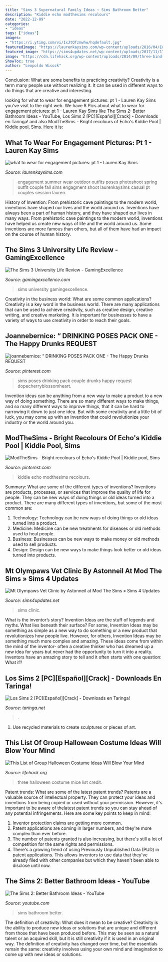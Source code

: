 ```yaml
---
title: "Sims 3 Supernatural Family Ideas ~ Sims Bathroom Better"
description: "Kiddie echo modthesims recolours"
date: "2022-12-09"
categories:
- "ideas"
tags: ["ideas"]
images:
- "https://i.ytimg.com/vi/IxJtQTzmwhw/hqdefault.jpg"
featuredImage: "https://laurenkaysims.com/wp-content/uploads/2016/04/Edited-Digital-Files-of-Sims-0052.jpg"
featured_image: "https://sims4updates.net/wp-content/uploads/2017/11/1786-670x377.jpg"
image: "https://cdn.lifehack.org/wp-content/uploads/2014/09/three-bind-mice.jpg"
ShowToc: true
author: "Leopoldo Wisozk"
---
```



Conclusion: What are some benefits to practicing creativity?
Creativity is a term many people use without realizing it. It can be used in different ways to do things that are creative and interesting.

	

		
looking for what to wear for engagement pictures: pt 1 - Lauren Kay Sims you've visit to the right web. We have 8 Pics about what to wear for engagement pictures: pt 1 - Lauren Kay Sims like The Sims 2: Better Bathroom Ideas - YouTube, Los Sims 2 [PC][Español][Crack] - Downloads en Taringa! and also ModTheSims - Bright recolours of Echo&#039;s Kiddie Pool | Kiddie pool, Sims. Here it is:
		
    
## What To Wear For Engagement Pictures: Pt 1 - Lauren Kay Sims

<img loading=lazy src="https://laurenkaysims.com/wp-content/uploads/2016/04/Edited-Digital-Files-of-Sims-0052.jpg" onerror="this.onerror=null;this.src='https://tse4.mm.bing.net/th?id=OIP.tk1Sw3ja9UNRIemBtrt75AHaLH&amp;pid=15.1';" alt="what to wear for engagement pictures: pt 1 - Lauren Kay Sims">

_Source: laurenkaysims.com_

>engagement summer wear outdoor outfits poses photoshoot spring outfit couple fall sims engagment shoot laurenkaysims casual pt couples session lauren. 

	

History of Invention: From prehistoric cave paintings to the modern world, inventions have shaped our lives and the world around us.
Inventions have always been a part of human history, and they have shaped our lives in many ways. From prehistoric cave paintings to the modern world, inventions have helped us create new ways of life and the world around us. Some inventions are more famous than others, but all of them have had an impact on the course of human history.

    
## The Sims 3 University Life Review - GamingExcellence

<img loading=lazy src="http://media.gamingexcellence.com/screenshots/the-sims-3-university-life/28470.jpg" onerror="this.onerror=null;this.src='https://tse2.mm.bing.net/th?id=OIP.bL_bYr0BFPfzLie7znmdqwHaEJ&amp;pid=15.1';" alt="The Sims 3 University Life Review - GamingExcellence">

_Source: gamingexcellence.com_

>sims university gamingexcellence. 

	

Creativity in the business world: What are some common applications?
Creativity is a key word in the business world. There are many applications that can be used to achieve creativity, such as creative design, creative writing, and creative marketing. It is important for businesses to have a variety of ways to use creativity in order to reach their goals.

    
## Joannebernice: “ DRINKING POSES PACK ONE - The Happy Drunks REQUEST

<img loading=lazy src="https://i.pinimg.com/736x/23/eb/e6/23ebe6d3b387eeee2bf0bc53c717a9df.jpg" onerror="this.onerror=null;this.src='https://tse3.mm.bing.net/th?id=OIP.pV3ZHuY-kA7Rq5QbOAYOXQHaFj&amp;pid=15.1';" alt="joannebernice: “ DRINKING POSES PACK ONE - The Happy Drunks REQUEST">

_Source: pinterest.com_

>sims poses drinking pack couple drunks happy request dopecherryblossomheart. 

	

Invention ideas can be anything from a new way to make a product to a new way of doing something. There are so many different ways to make things, and so many different ways to improve things, that it can be hard to narrowing it down to just one idea. But with some creativity and a little bit of luck, you may come up with an invention that could revolutionize your industry or the world around you.

    
## ModTheSims - Bright Recolours Of Echo&#039;s Kiddie Pool | Kiddie Pool, Sims

<img loading=lazy src="https://i.pinimg.com/736x/49/9b/47/499b478bd80e18950417be5bebf1183e.jpg" onerror="this.onerror=null;this.src='https://tse4.mm.bing.net/th?id=OIP.jWG_qPsfj7jiTeF3rR-5MwHaGa&amp;pid=15.1';" alt="ModTheSims - Bright recolours of Echo&#039;s Kiddie Pool | Kiddie pool, Sims">

_Source: pinterest.com_

>kiddie echo modthesims recolours. 

	

Summary: What are some of the different types of inventions?
Inventions are products, processes, or services that improve the quality of life for people. They can be new ways of doing things or old ideas turned into a product. There are many different types of inventions, but some of the most common are:
1) Technology: Technology can be new ways of doing things or old ideas turned into a product.
2) Medicine: Medicine can be new treatments for diseases or old methods used to heal people.
3) Business: Businesses can be new ways to make money or old methods used to sell products.
4) Design: Design can be new ways to make things look better or old ideas turned into products.

    
## Mt Olympaws Vet Clinic By Astonneil At Mod The Sims » Sims 4 Updates

<img loading=lazy src="https://sims4updates.net/wp-content/uploads/2017/11/1786-670x377.jpg" onerror="this.onerror=null;this.src='https://tse1.mm.bing.net/th?id=OIP.PyRjcG6Z5la-rWgnZoZIEwHaEK&amp;pid=15.1';" alt="Mt Olympaws Vet Clinic by Astonneil at Mod The Sims » Sims 4 Updates">

_Source: sims4updates.net_

>sims clinic. 

	

What is the inventor’s story?
Invention Ideas are the stuff of legends and myths. What lies beneath their surface? For some, Invention Ideas may be something as simple as a new way to do something or a new product that revolutionizes how people live. However, for others, Invention Ideas may be something much more complex and amazing. These ideas come from within the mind of the inventor- often a creative thinker who has dreamed up a new idea for years but never had the opportunity to turn it into a reality. Inventors have an amazing story to tell and it often starts with one question: What if?

    
## Los Sims 2 [PC][Español][Crack] - Downloads En Taringa!

<img loading=lazy src="https://t1.kn3.net/taringa/2/1/8/8/3/6/otsefadog/44A.jpg" onerror="this.onerror=null;this.src='https://tse4.mm.bing.net/th?id=OIP.k6p9-8hEuAPXTQSWGSAPGQHaFi&amp;pid=15.1';" alt="Los Sims 2 [PC][Español][Crack] - Downloads en Taringa!">

_Source: taringa.net_

>. 

	

1. Use recycled materials to create sculptures or pieces of art.

    
## This List Of Group Halloween Costume Ideas Will Blow Your Mind

<img loading=lazy src="https://cdn.lifehack.org/wp-content/uploads/2014/09/three-bind-mice.jpg" onerror="this.onerror=null;this.src='https://tse1.mm.bing.net/th?id=OIP.TYs5-0otZA2vLeM-k73nWAHaKJ&amp;pid=15.1';" alt="This List of Group Halloween Costume Ideas Will Blow Your Mind">

_Source: lifehack.org_

>three halloween costume mice list credit. 

	

Patent trends: What are some of the latest patent trends?
Patents are a valuable source of intellectual property. They can protect your ideas and inventions from being copied or used without your permission. However, it's important to be aware of thelatest patent trends so you can stay ahead of any potential infringements. Here are some key points to keep in mind: 
1. Inventor protection claims are getting more common. 
2. Patent applications are coming in larger numbers, and they're more complex than ever before. 
3. The number of patents granted is also increasing, but there's still a lot of competition for the same rights and permissions. 
4. There's a growing trend of using Previously Unpublished Data (PUD) in patent applications. This allows inventors to use data that they've already filed with other companies but which they haven't been able to disclose until now.

    
## The Sims 2: Better Bathroom Ideas - YouTube

<img loading=lazy src="https://i.ytimg.com/vi/IxJtQTzmwhw/hqdefault.jpg" onerror="this.onerror=null;this.src='https://tse2.mm.bing.net/th?id=OIP.YiVtucDURSMXZ-cP0hN2qgHaFj&amp;pid=15.1';" alt="The Sims 2: Better Bathroom Ideas - YouTube">

_Source: youtube.com_

>sims bathroom better. 

	

The definition of creativity: What does it mean to be creative?
Creativity is the ability to produce new ideas or solutions that are unique and different from those that have been produced before. This may be seen as a natural talent or an acquired skill, but it is still creativity if it is used in an original way. The definition of creativity has changed over time, but the essentials remain the same: creativity involves using your own mind and imagination to come up with new ideas or solutions.

